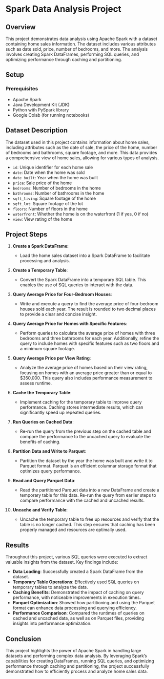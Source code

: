 # Spark Data Analysis Project

## Overview

This project demonstrates data analysis using Apache Spark with a dataset containing home sales information. The dataset includes various attributes such as date sold, price, number of bedrooms, and more. The analysis involves creating Spark DataFrames, performing SQL queries, and optimizing performance through caching and partitioning.

## Setup

### Prerequisites

- Apache Spark
- Java Development Kit (JDK)
- Python with PySpark library
- Google Colab (for running notebooks)

## Dataset Description

The dataset used in this project contains information about home sales, including attributes such as the date of sale, the price of the home, number of bedrooms and bathrooms, square footage, and more. This data provides a comprehensive view of home sales, allowing for various types of analysis.

- `id`: Unique identifier for each home sale
- `date`: Date when the home was sold
- `date_built`: Year when the home was built
- `price`: Sale price of the home
- `bedrooms`: Number of bedrooms in the home
- `bathrooms`: Number of bathrooms in the home
- `sqft_living`: Square footage of the home
- `sqft_lot`: Square footage of the lot
- `floors`: Number of floors in the home
- `waterfront`: Whether the home is on the waterfront (1 if yes, 0 if no)
- `view`: View rating of the home
## Project Steps

1. **Create a Spark DataFrame**: 
   - Load the home sales dataset into a Spark DataFrame to facilitate processing and analysis.

2. **Create a Temporary Table**: 
   - Convert the Spark DataFrame into a temporary SQL table. This enables the use of SQL queries to interact with the data.

3. **Query Average Price for Four-Bedroom Houses**:
   - Write and execute a query to find the average price of four-bedroom houses sold each year. The result is rounded to two decimal places to provide a clear and concise insight.

4. **Query Average Price for Homes with Specific Features**:
   - Perform queries to calculate the average price of homes with three bedrooms and three bathrooms for each year. Additionally, refine the query to include homes with specific features such as two floors and a minimum square footage.

5. **Query Average Price per View Rating**:
   - Analyze the average price of homes based on their view rating, focusing on homes with an average price greater than or equal to $350,000. This query also includes performance measurement to assess runtime.

6. **Cache the Temporary Table**:
   - Implement caching for the temporary table to improve query performance. Caching stores intermediate results, which can significantly speed up repeated queries.

7. **Run Queries on Cached Data**:
   - Re-run the query from the previous step on the cached table and compare the performance to the uncached query to evaluate the benefits of caching.

8. **Partition Data and Write to Parquet**:
   - Partition the dataset by the year the home was built and write it to Parquet format. Parquet is an efficient columnar storage format that optimizes query performance.

9. **Read and Query Parquet Data**:
   - Read the partitioned Parquet data into a new DataFrame and create a temporary table for this data. Re-run the query from earlier steps to compare performance with the cached and uncached results.

10. **Uncache and Verify Table**:
    - Uncache the temporary table to free up resources and verify that the table is no longer cached. This step ensures that caching has been properly managed and resources are optimally used.

## Results

Throughout this project, various SQL queries were executed to extract valuable insights from the dataset. Key findings include:

- **Data Loading**: Successfully created a Spark DataFrame from the dataset.
- **Temporary Table Operations**: Effectively used SQL queries on temporary tables to analyze the data.
- **Caching Benefits**: Demonstrated the impact of caching on query performance, with noticeable improvements in execution times.
- **Parquet Optimization**: Showed how partitioning and using the Parquet format can enhance data processing and querying efficiency.
- **Performance Comparison**: Compared the runtimes of queries on cached and uncached data, as well as on Parquet files, providing insights into performance optimization.

## Conclusion

This project highlights the power of Apache Spark in handling large datasets and performing complex data analysis. By leveraging Spark’s capabilities for creating DataFrames, running SQL queries, and optimizing performance through caching and partitioning, the project successfully demonstrated how to efficiently process and analyze home sales data.
